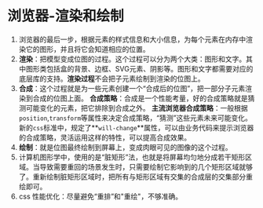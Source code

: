# 浏览器-渲染和绘制
1. 浏览器的最后一步，根据元素的样式信息和大小信息，为每个元素在内存中渲染它的图形，并且将它会知道相应的位置。
2. **渲染**：把模型变成位图的过程。这个过程可以分为两个大类：图形和文字。其中图形类包括盒的背景、边框、SVG元素、阴影等。图形和文字都需要对应的底层库的支持。**渲染过程**不会把子元素绘制到渲染的位图上。
3. **合成**：这个过程就是为一些元素创建一个“合成后的位图”，把一部分子元素渲染到合成的位图上面。 **合成策略**：合成是一个性能考量，好的合成策略就是猜测可能变化的元素，把它排除到合成之外。 **主流浏览器合成策略**：一般根据`position`,`transform`等属性来决定合成策略，“猜测”这些元素未来可能变化。 新的`css`标准中，规定了**`will-change`**属性，可以由业务代码来提示浏览器的合成策略，灵活运用这样的特性，可以提高合成效果。
4. **绘制**：就是位图最终绘制到屏幕上，变成肉眼可见的图像的这个过程。
5. 计算机图形学中，使用的是“脏矩形”法，也就是将屏幕均匀地分成若干矩形区域。当导致需要重回的场景发生时，只需要绘制它影响到的几个矩形区域就够了。重新绘制脏矩形区域时，把所有与矩形区域有交集的合成层的交集部分重绘即可。
6. css 性能优化：尽量避免“重排”和"重绘"，不够准确。